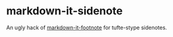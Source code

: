 # markdown-it-sidenote

An ugly hack of [markdown-it-footnote](https://github.com/markdown-it/markdown-it-fotenote) for tufte-stype sidenotes.
